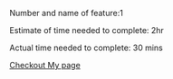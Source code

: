 Number and name of feature:1

Estimate of time needed to complete: 2hr


Actual time needed to complete: 30 mins

[Checkout My page](https://bright-griffin-d2c688.netlify.app/)